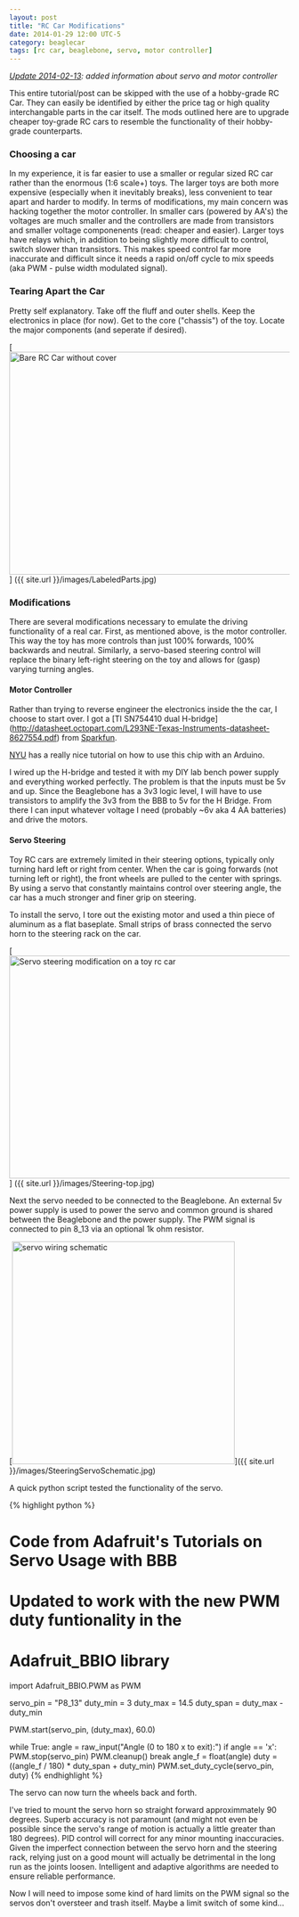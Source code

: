 ```yaml
---
layout: post
title: "RC Car Modifications"
date: 2014-01-29 12:00 UTC-5
category: beaglecar
tags: [rc car, beaglebone, servo, motor controller]
---
```


_[Update 2014-02-13](/beaglecar/rc-mod-update.html): added information about
servo and motor controller_

This entire tutorial/post can be skipped with the use of a hobby-grade RC Car.
They can easily be identified by either the price tag or high quality
interchangable parts in the car itself. The mods outlined here are to upgrade
cheaper toy-grade RC cars to resemble the functionality of their hobby-grade
counterparts.

### Choosing a car

In my experience, it is far easier to use a smaller or regular sized RC car
rather than the enormous (1:6 scale+) toys. The larger toys are both more
expensive (especially when it inevitably breaks), less convenient to tear
apart and harder to modify. In terms of modifications, my main concern was
hacking together the motor controller. In smaller cars (powered by AA's)
the voltages are much smaller and the controllers are made from transistors
and smaller voltage componenents (read: cheaper and easier). Larger toys
have relays which, in addition to being slightly more difficult to control,
switch slower than transistors. This makes speed control far more
inaccurate and difficult since it needs a rapid on/off cycle to mix
speeds (aka PWM - pulse width modulated signal).

### Tearing Apart the Car

Pretty self explanatory. Take off the fluff and outer shells. Keep the
electronics in place (for now). Get to the core ("chassis") of the toy.
Locate the major components (and seperate if desired).

[<img src="{{ site.url }}/images/LabeledParts.jpg" alt="Bare RC Car without
cover" height="400" width="600">]
({{ site.url }}/images/LabeledParts.jpg)

### Modifications

There are several modifications necessary to emulate the driving functionality
of a real car. First, as mentioned above, is the motor controller. This way
the toy has more controls than just 100% forwards, 100% backwards and neutral.
Similarly, a servo-based steering control will replace the binary left-right
steering on the toy and allows for (gasp) varying turning angles.

#### Motor Controller

Rather than trying to reverse engineer the electronics inside the the car, I 
choose to start over. I got a [TI SN754410 dual H-bridge]
(http://datasheet.octopart.com/L293NE-Texas-Instruments-datasheet-8627554.pdf)
from [Sparkfun](https://www.sparkfun.com/products/315).

[NYU](http://itp.nyu.edu/physcomp/Labs/DCMotorControl) has a really nice
tutorial on how to use this chip with an Arduino.

I wired up the H-bridge and tested it with my DIY lab bench power supply and
everything worked perfectly. The problem is that the inputs must be 5v and up.
Since the Beaglebone has a 3v3 logic level, I will have to use transistors to
amplify the 3v3 from the BBB to 5v for the H Bridge. From there I can input
whatever voltage I need (probably ~6v aka 4 AA batteries) and drive the motors.

#### Servo Steering

Toy RC cars are extremely limited in their steering options, typically only
turning hard left or right from center. When the car is going forwards
(not turning left or right), the front wheels are pulled to the center with springs.
By using a servo that constantly maintains control over steering angle, the car
has a much stronger and finer grip on steering.

To install the servo, I tore out the existing motor and used a thin piece of
aluminum as a flat baseplate. Small strips of brass connected the servo horn
to the steering rack on the car.

[<img src="{{ site.url }}/images/Steering-top.jpg" alt="Servo steering
modification on a toy rc car" height="400" width="600">]
({{ site.url }}/images/Steering-top.jpg)

Next the servo needed to be connected to the Beaglebone. An external 5v power
supply is used to power the servo and common ground is shared between the
Beaglebone and the power supply. The PWM signal is connected to pin 8_13 via
an optional 1k ohm resistor.

[<img src="{{ site.url }}/images/SteeringServoSchematic.jpg" alt="servo wiring
schematic" height="400">]({{ site.url }}/images/SteeringServoSchematic.jpg)

A quick python script tested the functionality of the servo.

{% highlight python %}
# Code from Adafruit's Tutorials on Servo Usage with BBB
# Updated to work with the new PWM duty funtionality in the
# Adafruit_BBIO library

import Adafruit_BBIO.PWM as PWM
 
servo_pin = "P8_13"
duty_min = 3
duty_max = 14.5
duty_span = duty_max - duty_min
 
PWM.start(servo_pin, (duty_max), 60.0)
 
while True:
    angle = raw_input("Angle (0 to 180 x to exit):")
    if angle == 'x':
        PWM.stop(servo_pin)
        PWM.cleanup()
        break
    angle_f = float(angle)
    duty = ((angle_f / 180) * duty_span + duty_min) 
    PWM.set_duty_cycle(servo_pin, duty)
{% endhighlight %}

The servo can now turn the wheels back and forth.

I've tried to mount the servo horn so straight forward approximmately 90
degrees. Superb accuracy is not paramount (and might not even be possible
since the servo's range of motion is actually a little greater than 180
degrees). PID control will correct for any minor mounting inaccuracies. Given
the imperfect connection between the servo horn and the steering rack,
relying just on a good mount will actually be detrimental in the long run as
the joints loosen. Intelligent and adaptive algorithms are needed to ensure
reliable performance.

Now I will need to impose some kind of hard limits on the PWM signal so the
servos don't oversteer and trash itself. Maybe a limit switch of some kind...
